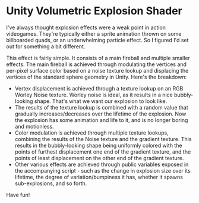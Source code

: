 # Unity Volumetric Explosion Shader
I've always thought explosion effects were a weak point in action videogames. They're typically either a sprite animation thrown on some billboarded quads, or an underwhelming particle effect. So I figured I'd set out for something a bit different.

This effect is fairly simple. It consists of a main fireball and multiple smaller effects. The main fireball is achieved through modulating the vertices and per-pixel surface color based on a noise texture lookup and displacing the vertices of the standard sphere geometry in Unity. Here's the breakdown:
+ Vertex displacement is achieved through a texture lookup on an RGB Worley Noise texture. Worley noise is ideal, as it results in a nice bubbly-looking shape. That's what we want our explosion to look like.
+ The results of the texture lookup is combined with a random value that gradually increases/decreases over the lifetime of the explosion. Now the explosion has some animation and life to it, and is no longer boring and motionless.
+ Color modulation is achieved through multiple texture lookups, combining the results of the Noise texture and the gradient texture. This results in the bubbly-looking shape being uniformly colored with the points of furthest displacement one end of the gradient texture, and the points of least displacement on the other end of the gradient texture.
+ Other various effects are achieved through public variables exposed in the accompanying script - such as the change in explosion size over its lifetime, the degree of variation/bumpiness it has, whether it spawns sub-explosions, and so forth.

Have fun!
